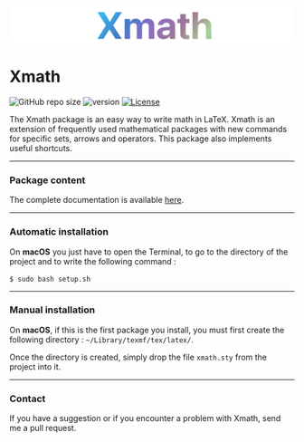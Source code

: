 <div align="center">
  <img src="resources/logo.png">
</div>

# Xmath

![GitHub repo size](https://img.shields.io/github/repo-size/MartinDbx/xmath)
![version](https://img.shields.io/badge/version-3.0.0-blue)
[![License](https://img.shields.io/badge/license-LaTeX_Project_Public_License-blue?logo=LaTeX)](LICENSE)

The Xmath package is an easy way to write math in LaTeX. Xmath is an extension of frequently used mathematical packages with new commands for specific sets, arrows and operators. This package also implements useful shortcuts.

-----------------------------------------------------------
### Package content
The complete documentation is available [here](resources/xmath-documentation.pdf).

-----------------------------------------------------------
### Automatic installation
On **macOS** you just have to open the Terminal, to go to the
directory of the project and to write the following command :
```
$ sudo bash setup.sh
```
-----------------------------------------------------------
### Manual installation
On **macOS**, if this is the first package you install, you must
first create the following directory : `~/Library/texmf/tex/latex/`.

Once the directory is created, simply drop the file `xmath.sty`
from the project into it.

-----------------------------------------------------------
### Contact
If you have a suggestion or if you encounter a problem with Xmath, send me a pull request.


